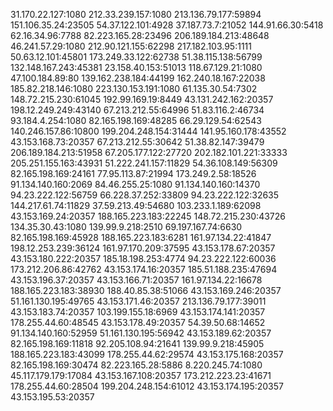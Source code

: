 31.170.22.127:1080
212.33.239.157:1080
213.136.79.177:59894
151.106.35.24:23505
54.37.122.101:4928
37.187.73.7:21052
144.91.66.30:5418
62.16.34.96:7788
82.223.165.28:23496
206.189.184.213:48648
46.241.57.29:1080
212.90.121.155:62298
217.182.103.95:1111
50.63.12.101:45801
173.249.33.122:62738
51.38.115.138:56799
132.148.167.243:45381
23.158.40.153:51013
118.67.129.21:1080
47.100.184.89:80
139.162.238.184:44199
162.240.18.167:22038
185.82.218.146:1080
223.130.153.191:1080
61.135.30.54:7302
148.72.215.230:61045
192.99.169.19:8449
43.131.242.162:20357
198.12.249.249:43140
67.213.212.55:64996
51.83.116.2:46734
93.184.4.254:1080
82.165.198.169:48285
66.29.129.54:62543
140.246.157.86:10800
199.204.248.154:31444
141.95.160.178:43552
43.153.168.73:20357
67.213.212.55:30642
51.38.82.147:39479
206.189.184.213:51958
67.205.177.122:27720
202.182.101.221:33333
205.251.155.163:43931
51.222.241.157:11829
54.36.108.149:56309
82.165.198.169:24161
77.95.113.87:21994
173.249.2.58:18526
91.134.140.160:2069
84.46.255.25:1080
91.134.140.160:14370
94.23.222.122:56759
66.228.37.252:33809
94.23.222.122:32635
144.217.61.74:11829
37.59.213.49:54680
103.233.1.189:62098
43.153.169.24:20357
188.165.223.183:22245
148.72.215.230:43726
134.35.30.43:1080
139.99.9.218:2510
69.197.167.74:6630
82.165.198.169:45928
188.165.223.183:6281
161.97.134.22:41847
198.12.253.239:36124
161.97.170.209:37595
43.153.178.67:20357
43.153.180.222:20357
185.18.198.253:4774
94.23.222.122:60036
173.212.206.86:42762
43.153.174.16:20357
185.51.188.235:47694
43.153.196.37:20357
43.153.166.71:20357
161.97.134.22:16678
188.165.223.183:38930
188.40.85.38:51066
43.153.169.246:20357
51.161.130.195:49765
43.153.171.46:20357
213.136.79.177:39011
43.153.183.74:20357
103.199.155.18:6969
43.153.174.141:20357
178.255.44.60:48545
43.153.178.49:20357
54.39.50.68:14652
91.134.140.160:52959
51.161.130.195:56942
43.153.189.62:20357
82.165.198.169:11818
92.205.108.94:21641
139.99.9.218:45905
188.165.223.183:43099
178.255.44.62:29574
43.153.175.168:20357
82.165.198.169:30474
82.223.165.28:5886
8.220.245.74:1080
45.117.179.179:17084
43.153.167.108:20357
173.212.223.23:41671
178.255.44.60:28504
199.204.248.154:61012
43.153.174.195:20357
43.153.195.53:20357
